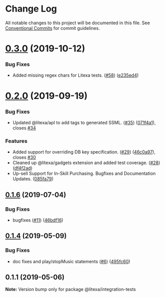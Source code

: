 # Change Log

All notable changes to this project will be documented in this file.
See [Conventional Commits](https://conventionalcommits.org) for commit guidelines.

# [0.3.0](https://github.com/alexa-games/litexa/compare/v0.2.1...v0.3.0) (2019-10-12)


### Bug Fixes

* Added missing regex chars for Litexa tests. ([#58](https://github.com/alexa-games/litexa/issues/58)) ([e235ed4](https://github.com/alexa-games/litexa/commit/e235ed467a6f78040f43597ca1e30b74852604ab))





# [0.2.0](https://github.com/alexa-games/litexa/compare/v0.1.6...v0.2.0) (2019-09-19)


### Bug Fixes

* Updated @litexa/apl to add <speak> tags to generated SSML. ([#35](https://github.com/alexa-games/litexa/issues/35)) ([071f4a1](https://github.com/alexa-games/litexa/commit/071f4a1)), closes [#34](https://github.com/alexa-games/litexa/issues/34)


### Features

* Added support for overriding DB key specification. ([#29](https://github.com/alexa-games/litexa/issues/29)) ([46c0a97](https://github.com/alexa-games/litexa/commit/46c0a97)), closes [#30](https://github.com/alexa-games/litexa/issues/30)
* Cleaned up @litexa/gadgets extension and added test coverage. ([#28](https://github.com/alexa-games/litexa/issues/28)) ([df4f2ad](https://github.com/alexa-games/litexa/commit/df4f2ad))
* Up-sell Support for In-Skill Purchasing. Bugfixes and Documentation Updates. ([085fa79](https://github.com/alexa-games/litexa/commit/085fa79))





## [0.1.6](https://github.com/alexa-games/litexa/compare/v0.1.5...v0.1.6) (2019-07-04)


### Bug Fixes

* bugfixes ([#11](https://github.com/alexa-games/litexa/issues/11)) ([46bdf16](https://github.com/alexa-games/litexa/commit/46bdf16))





## [0.1.4](https://github.com/alexa-games/litexa/compare/v0.1.3...v0.1.4) (2019-05-09)


### Bug Fixes

* doc fixes and play/stopMusic statements ([#6](https://github.com/alexa-games/litexa/issues/6)) ([495fc60](https://github.com/alexa-games/litexa/commit/495fc60))





## 0.1.1 (2019-05-06)

**Note:** Version bump only for package @litexa/integration-tests
